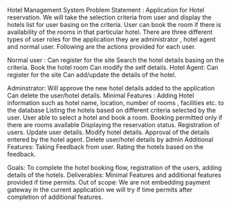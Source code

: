 Hotel Management System
Problem Statement :
Application for Hotel reservation. We will take the selection criteria from user and display the hotels list for user basing on the criteria. User can book the room if there is availability of the rooms in that particular hotel. There are three different types of user roles for the application they are administrator , hotel agent and normal user. Following are the actions provided for each user.
 
Normal user :
Can register for the site
Search the hotel details basing on the criteria.
Book the hotel room
Can modify the self details.
Hotel Agent:
Can register for the site
Can add/update the details of the hotel.
 
Adminstrator:
Will approve the new hotel details added to the application
Can delete the user/hotel details.
Minimal Features :
Adding Hotel information such as hotel name, location, number of rooms , facilities etc. to the database
Listing the hotels based on different criteria selected by the user.
User able to select a hotel and book a room.
Booking permitted only if there are rooms available
Displaying the reservation status.
Registration of users.
Update user details.
Modify hotel details.
Approval of the details entered by the hotel agent.
Delete user/hotel details by admin
Additional Features:
Taking Feedback from user.
Rating the hotels based on the feedback.
 
Goals:
To complete the hotel booking flow, registration of the users, adding details of the hotels.
Deliverables:
Minimal Features and additional features provided if time permits.
Out of scope:
We are not embedding payment gateway in the current application we will try if time permits after completion of additional features.
